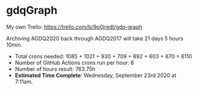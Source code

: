 # gdqGraph

My own Trello: https://trello.com/b/9p0jredI/gdq-graph

Archiving AGDQ2020 back through AGDQ2017 will take 21 days 5 hours 10min.
- Total crons needed: 1085 + 1021 + 930 + 709 + 892 + 603 + 870 = 6110
- Number of GitHub Actions crons run per hour: 8
- Number of hours result: 763.75h
- **Estimated Time Complete**: Wednesday, September 23rd 2020 at 7:11am.



